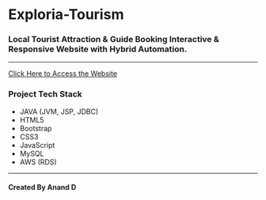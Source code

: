 # Exploria-Tourism

### Local Tourist Attraction & Guide Booking Interactive & Responsive Website with Hybrid Automation.
----
<a href="https://anandd007.github.io/Exploria-Tourism/Home-Exploria/HomePage.html" target='_blank'>Click Here to Access the Website</a>

### Project Tech Stack
- JAVA (JVM, JSP, JDBC)
- HTML5
- Bootstrap
- CSS3
- JavaScript
- MySQL
- AWS (RDS)
----
#### Created By Anand D
